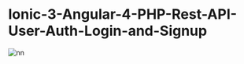 # Ionic-3-Angular-4-PHP-Rest-API-User-Auth-Login-and-Signup

![nn](https://user-images.githubusercontent.com/12325386/27992888-f8c34364-64d0-11e7-8a06-410f7eb3e2d1.JPG)
